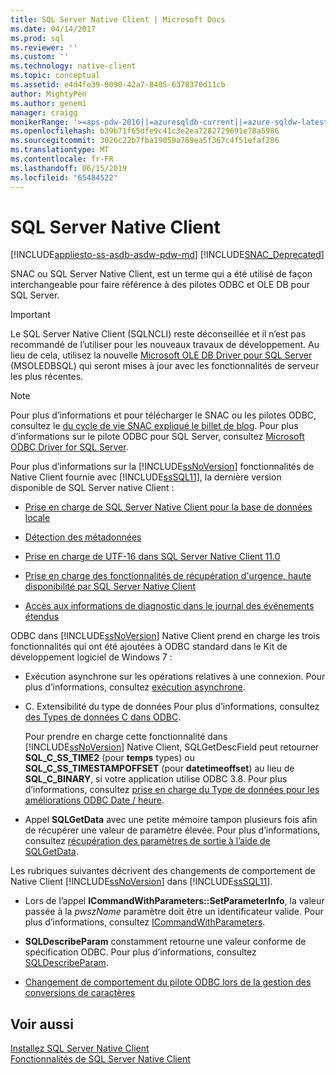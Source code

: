 ```yaml
---
title: SQL Server Native Client | Microsoft Docs
ms.date: 04/14/2017
ms.prod: sql
ms.reviewer: ''
ms.custom: ''
ms.technology: native-client
ms.topic: conceptual
ms.assetid: e4d4fe39-0090-42a7-8405-6378370d11cb
author: MightyPen
ms.author: genemi
manager: craigg
monikerRange: '>=aps-pdw-2016||=azuresqldb-current||=azure-sqldw-latest||>=sql-server-2016||=sqlallproducts-allversions||>=sql-server-linux-2017||=azuresqldb-mi-current'
ms.openlocfilehash: b39b71f65dfe9c41c3e2ea7282729691e78a5986
ms.sourcegitcommit: 3026c22b7fba19059a769ea5f367c4f51efaf286
ms.translationtype: MT
ms.contentlocale: fr-FR
ms.lasthandoff: 06/15/2019
ms.locfileid: "65484522"
---
```

# <a name="sql-server-native-client"></a>SQL Server Native Client
[!INCLUDE[appliesto-ss-asdb-asdw-pdw-md](../../includes/appliesto-ss-asdb-asdw-pdw-md.md)]
[!INCLUDE[SNAC_Deprecated](../../includes/snac-deprecated.md)]

SNAC ou SQL Server Native Client, est un terme qui a été utilisé de façon interchangeable pour faire référence à des pilotes ODBC et OLE DB pour SQL Server.

> [!IMPORTANT] 
> Le SQL Server Native Client (SQLNCLI) reste déconseillée et il n’est pas recommandé de l’utiliser pour les nouveaux travaux de développement. Au lieu de cela, utilisez la nouvelle [Microsoft OLE DB Driver pour SQL Server](../../connect/oledb/oledb-driver-for-sql-server.md) (MSOLEDBSQL) qui seront mises à jour avec les fonctionnalités de serveur les plus récentes.

> [!NOTE]
> Pour plus d’informations et pour télécharger le SNAC ou les pilotes ODBC, consultez le [du cycle de vie SNAC expliqué le billet de blog](https://blogs.msdn.microsoft.com/sqlreleaseservices/snac-lifecycle-explained/).
> Pour plus d’informations sur le pilote ODBC pour SQL Server, consultez [Microsoft ODBC Driver for SQL Server](../../connect/odbc/microsoft-odbc-driver-for-sql-server.md).  

 Pour plus d’informations sur la [!INCLUDE[ssNoVersion](../../includes/ssnoversion-md.md)] fonctionnalités de Native Client fournie avec [!INCLUDE[ssSQL11](../../includes/sssql11-md.md)], la dernière version disponible de SQL Server native Client :

-   [Prise en charge de SQL Server Native Client pour la base de données locale](../../relational-databases/native-client/features/sql-server-native-client-support-for-localdb.md)  

-   [Détection des métadonnées](../../relational-databases/native-client/features/metadata-discovery.md)  

-   [Prise en charge de UTF-16 dans SQL Server Native Client 11.0](../../relational-databases/native-client/features/utf-16-support-in-sql-server-native-client-11-0.md)  

-   [Prise en charge des fonctionnalités de récupération d'urgence, haute disponibilité par SQL Server Native Client](../../relational-databases/native-client/features/sql-server-native-client-support-for-high-availability-disaster-recovery.md)  

-   [Accès aux informations de diagnostic dans le journal des événements étendus](../../relational-databases/native-client/features/accessing-diagnostic-information-in-the-extended-events-log.md)  

ODBC dans [!INCLUDE[ssNoVersion](../../includes/ssnoversion-md.md)] Native Client prend en charge les trois fonctionnalités qui ont été ajoutées à ODBC standard dans le Kit de développement logiciel de Windows 7 :  

-   Exécution asynchrone sur les opérations relatives à une connexion. Pour plus d’informations, consultez [exécution asynchrone](https://go.microsoft.com/fwlink/?LinkID=191493).  

-   C. Extensibilité du type de données Pour plus d’informations, consultez [des Types de données C dans ODBC](https://go.microsoft.com/fwlink/?LinkID=191495).  

     Pour prendre en charge cette fonctionnalité dans [!INCLUDE[ssNoVersion](../../includes/ssnoversion-md.md)] Native Client, SQLGetDescField peut retourner **SQL_C_SS_TIME2** (pour **temps** types) ou **SQL_C_SS_TIMESTAMPOFFSET** (pour **datetimeoffset**) au lieu de **SQL_C_BINARY**, si votre application utilise ODBC 3.8. Pour plus d’informations, consultez [prise en charge du Type de données pour les améliorations ODBC Date / heure](../../relational-databases/native-client-odbc-date-time/data-type-support-for-odbc-date-and-time-improvements.md).  

-   Appel **SQLGetData** avec une petite mémoire tampon plusieurs fois afin de récupérer une valeur de paramètre élevée. Pour plus d’informations, consultez [récupération des paramètres de sortie à l’aide de SQLGetData](https://go.microsoft.com/fwlink/?LinkID=191494).  

 Les rubriques suivantes décrivent des changements de comportement de Native Client [!INCLUDE[ssNoVersion](../../includes/ssnoversion-md.md)] dans [!INCLUDE[ssSQL11](../../includes/sssql11-md.md)].  

-   Lors de l’appel **ICommandWithParameters::SetParameterInfo**, la valeur passée à la *pwszName* paramètre doit être un identificateur valide. Pour plus d’informations, consultez [ICommandWithParameters](../../relational-databases/native-client-ole-db-interfaces/icommandwithparameters.md).  

-   **SQLDescribeParam** constamment retourne une valeur conforme de spécification ODBC. Pour plus d’informations, consultez [SQLDescribeParam](../../relational-databases/native-client-odbc-api/sqldescribeparam.md).  

-   [Changement de comportement du pilote ODBC lors de la gestion des conversions de caractères](../../relational-databases/native-client/features/odbc-driver-behavior-change-when-handling-character-conversions.md)  

## <a name="see-also"></a>Voir aussi  
[Installez SQL Server Native Client](../../relational-databases/native-client/applications/installing-sql-server-native-client.md)  
 [Fonctionnalités de SQL Server Native Client](../../relational-databases/native-client/features/sql-server-native-client-features.md)  
